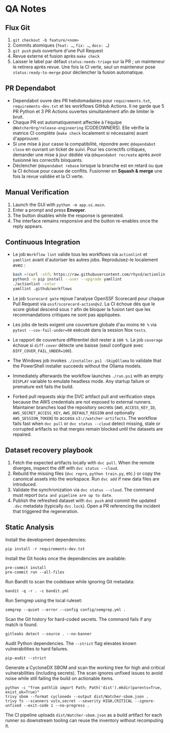 # QA Notes

## Flux Git

1. `git checkout -b feature/<nom>`
2. Commits atomiques (`feat: …`, `fix: …`, `docs: …`)
3. `git push` puis ouverture d'une Pull Request
4. Revue externe et fusion après `make check`
5. Laisser le label par défaut `status:needs-triage` sur la PR ; un mainteneur le
   retirera après revue. Une fois la CI verte, seul un mainteneur pose
   `status:ready-to-merge` pour déclencher la fusion automatique.

## PR Dependabot

* Dependabot ouvre des PR hebdomadaires pour `requirements.txt`, `requirements-dev.txt`
  et les workflows GitHub Actions. Il ne garde que 5 PR Python et 3 PR Actions
  ouvertes simultanément afin de limiter le bruit.
* Chaque PR est automatiquement affectée à l'équipe `@WatcherOrg/release-engineering`
  (CODEOWNERS). Elle vérifie la matrice CI complète (`make check` localement si
  nécessaire) avant d'approuver.
* Si une mise à jour casse la compatibilité, répondre avec `@dependabot close`
  en ouvrant un ticket de suivi. Pour les correctifs critiques, demander une
  mise à jour dédiée via `@dependabot recreate` après avoir fusionné les
  correctifs bloquants.
* Déclencher `@dependabot rebase` lorsque la branche est en retard ou que la CI
  échoue pour cause de conflits. Fusionner en **Squash & merge** une fois la
  revue validée et la CI verte.

## Manual Verification

1. Launch the GUI with `python -m app.ui.main`.
2. Enter a prompt and press **Envoyer**.
3. The button disables while the response is generated.
4. The interface remains responsive and the button re-enables once the reply appears.

## Continuous Integration

* Le job `Workflow lint` valide tous les workflows via `actionlint` et `yamllint` avant
  d'autoriser les autres jobs. Reproduisez-le localement avec :

  ```bash
  bash <(curl -sSfL https://raw.githubusercontent.com/rhysd/actionlint/main/scripts/download-actionlint.bash)
  python3 -m pip install --user --upgrade yamllint
  ./actionlint -color
  yamllint .github/workflows
  ```

* Le job `Scorecard gate` rejoue l'analyse OpenSSF Scorecard pour chaque Pull Request via
  `ossf/scorecard-action@v2`. La CI échoue dès que le score global descend sous `7` afin de
  bloquer la fusion tant que les recommandations critiques ne sont pas appliquées.
* Les jobs de tests exigent une couverture globale d'au moins `90 %` via
  `pytest --cov-fail-under=90` exécuté dans la session Nox `tests`.
* Le rapport de couverture différentiel doit rester à `100 %`. Le job `coverage` échoue si
  `diff-cover` détecte une baisse (seuil configuré avec `DIFF_COVER_FAIL_UNDER=100`).
* The Windows job invokes `./installer.ps1 -SkipOllama` to validate that the PowerShell installer succeeds
  without the Ollama models.
* Immediately afterwards the workflow launches `./run.ps1` with an empty `DISPLAY` variable to emulate
  headless mode. Any startup failure or premature exit fails the build.
* Forked pull requests skip the DVC artifact pull and verification steps because the AWS credentials are not
  exposed to external runners. Maintainer branches load the repository secrets (`AWS_ACCESS_KEY_ID`,
  `AWS_SECRET_ACCESS_KEY`, `AWS_DEFAULT_REGION` and optionally `AWS_SESSION_TOKEN`) to access
  `s3://watcher-artifacts`. The workflow fails fast when `dvc pull` or `dvc status --cloud` detect
  missing, stale or corrupted artifacts so that merges remain blocked until the datasets are repaired.

## Dataset recovery playbook

1. Fetch the expected artifacts locally with `dvc pull`. When the remote diverges, inspect the diff with
   `dvc status --cloud`.
2. Rebuild the missing files (`dvc repro`, `python train.py`, etc.) or copy the canonical assets into
   the workspace. Run `dvc add` if new data files are introduced.
3. Validate the synchronization via `dvc status --cloud`. The command must report `Data and pipeline are up to date`.
4. Publish the refreshed dataset with `dvc push` and commit the updated `.dvc` metadata (typically
   `dvc.lock`). Open a PR referencing the incident that triggered the regeneration.

## Static Analysis

Install the development dependencies:

```
pip install -r requirements-dev.txt
```

Install the Git hooks once the dependencies are available:

```
pre-commit install
pre-commit run --all-files
```

Run Bandit to scan the codebase while ignoring Git metadata:

```
bandit -q -r . -c bandit.yml
```

Run Semgrep using the local ruleset:

```
semgrep --quiet --error --config config/semgrep.yml .
```

Scan the Git history for hard-coded secrets. The command fails if any match is
found.

```
gitleaks detect --source . --no-banner
```

Audit Python dependencies. The `--strict` flag elevates known
vulnerabilities to hard failures.

```
pip-audit --strict
```

Generate a CycloneDX SBOM and scan the working tree for high and critical
vulnerabilities (including secrets). The scan ignores unfixed issues to avoid
noise while still failing the build on actionable items.

```
python -c "from pathlib import Path; Path('dist').mkdir(parents=True, exist_ok=True)"
trivy sbom --format cyclonedx --output dist/Watcher-sbom.json .
trivy fs --scanners vuln,secret --severity HIGH,CRITICAL --ignore-unfixed --exit-code 1 --no-progress .
```

The CI pipeline uploads `dist/Watcher-sbom.json` as a build artifact for each
runner so downstream tooling can reuse the inventory without recomputing it.
